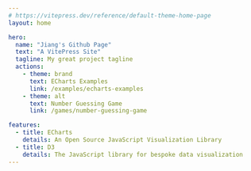 ```yaml
---
# https://vitepress.dev/reference/default-theme-home-page
layout: home

hero:
  name: "Jiang's Github Page"
  text: "A VitePress Site"
  tagline: My great project tagline
  actions:
    - theme: brand
      text: ECharts Examples
      link: /examples/echarts-examples
    - theme: alt
      text: Number Guessing Game
      link: /games/number-guessing-game

features:
  - title: ECharts
    details: An Open Source JavaScript Visualization Library
  - title: D3
    details: The JavaScript library for bespoke data visualization
---
```

